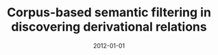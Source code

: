 ---
# Documentation: https://wowchemy.com/docs/managing-content/

title: Corpus-based semantic filtering in discovering derivational relations
subtitle: ''
summary: ''
authors:
- piasecki
- Radosław Ramocki
- Paweł Minda
tags: []
categories: []
date: '2012-01-01'
lastmod: 2022-10-07T05:11:20Z
featured: false
draft: false

# Featured image
# To use, add an image named `featured.jpg/png` to your page's folder.
# Focal points: Smart, Center, TopLeft, Top, TopRight, Left, Right, BottomLeft, Bottom, BottomRight.
image:
  caption: ''
  focal_point: ''
  preview_only: false

# Projects (optional).
#   Associate this post with one or more of your projects.
#   Simply enter your project's folder or file name without extension.
#   E.g. `projects = ["internal-project"]` references `content/project/deep-learning/index.md`.
#   Otherwise, set `projects = []`.
projects: []
publishDate: '2022-10-07T05:11:19.581875Z'
publication_types:
- '1'
abstract: ''
publication: '*Artificial intelligence: methodology, systems, and applications : 15th
  International Conference, AIMSA 2012 Varna, Bulgaria, September 12-15, 2012 : proceedings*'
doi: 10.1007/978-3-642-33185-5_2
---